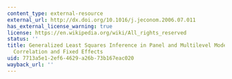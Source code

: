 ```yaml
---
content_type: external-resource
external_url: http://dx.doi.org/10.1016/j.jeconom.2006.07.011
has_external_license_warning: true
license: https://en.wikipedia.org/wiki/All_rights_reserved
status: ''
title: Generalized Least Squares Inference in Panel and Multilevel Models with Serial
  Correlation and Fixed Effects
uid: 7713a5e1-2ef6-4629-a26b-73b167eac020
wayback_url: ''
---
```

